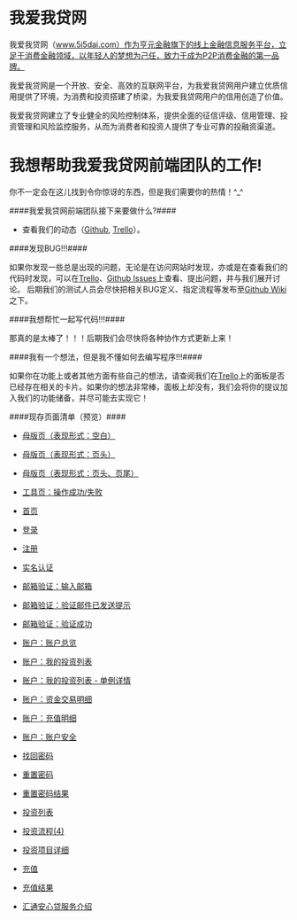 我爱我贷网
=========

我爱我贷网（www.5i5dai.com）作为亨元金融旗下的线上金融信息服务平台，立足于消费金融领域，以年轻人的梦想为己任，致力于成为P2P消费金融的第一品牌。

我爱我贷网是一个开放、安全、高效的互联网平台，为我爱我贷网用户建立优质信用提供了环境，为消费和投资搭建了桥梁，为我爱我贷网用户的信用创造了价值。

我爱我贷网建立了专业健全的风险控制体系，提供全面的征信评级、信用管理、投资管理和风险监控服务，从而为消费者和投资人提供了专业可靠的投融资渠道。



我想帮助我爱我贷网前端团队的工作!
===================================

你不一定会在这儿找到令你惊讶的东西，但是我们需要你的热情！^_^



####我爱我贷网前端团队接下来要做什么?####

* 查看我们的动态（[Github](http://goo.gl/IlJTW1 '点击查看'), [Trello](http://goo.gl/ukmQjL '点击查看')）。

####发现BUG!!!####

如果你发现一些总是出现的问题，无论是在访问网站时发现，亦或是在查看我们的代码时发现，可以在[Trello](http://goo.gl/ukmQjL '点击查看')、[Github Issues](http://goo.gl/fgQhYD '点击查看')上查看、提出问题，并与我们展开讨论。
后期我们的测试人员会尽快把相关BUG定义、指定流程等发布至[Github Wiki](http://goo.gl/Xr2yxk '点击查看')之下。

####我想帮忙一起写代码!!!####

那真的是太棒了！！！后期我们会尽快将各种协作方式更新上来！

####我有一个想法，但是我不懂如何去编写程序!!!####

如果你在功能上或者其他方面有些自己的想法，请查阅我们在[Trello](http://goo.gl/ukmQjL '点击查看')上的面板是否已经存在相关的卡片。如果你的想法非常棒，面板上却没有，我们会将你的提议加入我们的功能储备，并尽可能去实现它！

####现存页面清单（预览）####

- [母版页（表现形式：空白）](http://goo.gl/FAyyNo)

- [母版页（表现形式：页头）](http://goo.gl/M7PGXN)

- [母版页（表现形式：页头、页尾）](http://goo.gl/E1Igiy)

- [工具页：操作成功/失败](http://goo.gl/jV5t29)

- [首页](http://goo.gl/kdQQ8p)

- [登录](http://goo.gl/tBBn73)

- [注册](http://goo.gl/YYy6qR)

- [实名认证](http://goo.gl/uxTswT)

- [邮箱验证：输入邮箱](http://goo.gl/LOLbuc)

- [邮箱验证：验证邮件已发送提示](http://goo.gl/Gl3wEa)

- [邮箱验证：验证成功](http://goo.gl/nQrvcx)

- [账户：账户总览](http://goo.gl/ha1MXw)

- [账户：我的投资列表](http://goo.gl/xw0NHM)

- [账户：我的投资列表 - 单例详情](http://goo.gl/wqvKaf)

- [账户：资金交易明细](http://goo.gl/MU5d4n)

- [账户：充值明细](http://goo.gl/80i5RC)

- [账户：账户安全](http://goo.gl/x3Wt5i)

- [找回密码](http://goo.gl/42k83N)

- [重置密码](http://goo.gl/FSFhB5)

- [重置密码结果](http://goo.gl/Jc27oK)

- [投资列表](http://goo.gl/AjwZpO)

- [投资流程(4)](http://goo.gl/3qvz1j)

- [投资项目详细](http://goo.gl/WauGcB)

- [充值](http://goo.gl/bY26ZU)

- [充值结果](http://goo.gl/p8HWrv)

- [汇通安心贷服务介绍](http://goo.gl/0dpxWM)